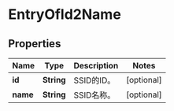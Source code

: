 
# EntryOfId2Name

## Properties
Name | Type | Description | Notes
------------ | ------------- | ------------- | -------------
**id** | **String** | SSID的ID。 |  [optional]
**name** | **String** | SSID名称。 |  [optional]



